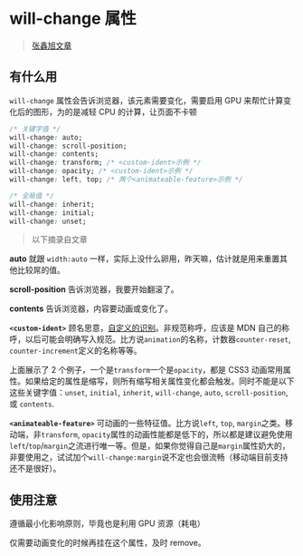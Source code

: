 # will-change 属性

> [张鑫旭文章](https://www.zhangxinxu.com/wordpress/2015/11/css3-will-change-improve-paint/)

## 有什么用

`will-change` 属性会告诉浏览器，该元素需要变化，需要启用 GPU 来帮忙计算变化后的图形，为的是减轻 CPU 的计算，让页面不卡顿

```css
/* 关键字值 */
will-change: auto;
will-change: scroll-position;
will-change: contents;
will-change: transform; /* <custom-ident>示例 */
will-change: opacity; /* <custom-ident>示例 */
will-change: left, top; /* 两个<animateable-feature>示例 */

/* 全局值 */
will-change: inherit;
will-change: initial;
will-change: unset;
```

> 以下摘录自文章

**auto**
就跟 `width:auto` 一样，实际上没什么卵用，昨天嘛，估计就是用来重置其他比较屌的值。

**scroll-position**
告诉浏览器，我要开始翻滚了。

**contents**
告诉浏览器，内容要动画或变化了。

**`<custom-ident>`**
顾名思意，[自定义的识别](https://developer.mozilla.org/en-US/docs/Web/CSS/custom-ident)。非规范称呼，应该是 MDN 自己的称呼，以后可能会明确写入规范。比方说`animation`的名称，计数器`counter-reset`, `counter-increment`定义的名称等等。

上面展示了 2 个例子，一个是`transform`一个是`opacity`，都是 CSS3 动画常用属性。如果给定的属性是缩写，则所有缩写相关属性变化都会触发。同时不能是以下这些关键字值：`unset`, `initial`, `inherit`, `will-change`, `auto`, `scroll-position`, 或 `contents`.

**`<animateable-feature>`**
可动画的一些特征值。比方说`left`, `top`, `margin`之类。移动端，非`transform`, `opacity`属性的动画性能都是低下的，所以都是建议避免使用`left`/`top`/`margin`之流进行唯一等。但是，如果你觉得自己是`margin`属性奶大的，非要使用之，试试加个`will-change:margin`说不定也会很流畅（移动端目前支持还不是很好）。

## 使用注意

遵循最小化影响原则，毕竟也是利用 GPU 资源（耗电）

仅需要动画变化的时候再挂在这个属性，及时 remove。
